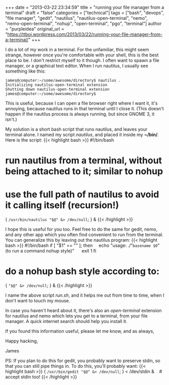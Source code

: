 +++
date = "2013-03-22 23:34:59"
title = "running your file manager from a terminal"
draft = "false"
categories = ["technical"]
tags = ["bash", "devops", "file manager", "gedit", "nautilus", "nautilus-open-terminal", "nemo", "nemo-open-terminal", "nohup", "open-terminal", "pgo", "terminal"]
author = "purpleidea"
original_url = "https://ttboj.wordpress.com/2013/03/22/running-your-file-manager-from-a-terminal/"
+++

I do a lot of my work in a terminal. For the unfamiliar, this might seem strange, however once you're comfortable with your shell, this is the best place to be. I don't restrict myself to it though. I often want to spawn a file manager, or a graphical text editor. When I run nautilus, I usually see something like this:
```
james@computer:~/some/awesome/directory$ nautilus .
Initializing nautilus-open-terminal extension
Shutting down nautilus-open-terminal extension
james@computer:~/some/awesome/directory$
```
This is useful, because I can open a file browser right where I want it, it's annoying, because nautilus runs in that terminal until I close it. (This doesn't happen if the nautilus process is always running, but since GNOME 3, it isn't.)

My solution is a short bash script that runs nautilus, and leaves your terminal alone. I named my script <em>nautilus</em>, and placed it inside my <strong>~/bin/</strong>. Here is the script:
{{< highlight bash >}}
#!/bin/bash
# run nautilus from a terminal, without being attached to it; similar to nohup
# use the full path of nautilus to avoid it calling itself (recursion!)
{ `/usr/bin/nautilus "$@" &> /dev/null`; } &
{{< /highlight >}}

I hope this is useful for you too. Feel free to do the same for gedit, nemo, and any other app which you often find convenient to run from the terminal. You can generalize this by leaving out the nautilus program:
{{< highlight bash >}}
#!/bin/bash
if [ "$1" == "" ]; then
        echo "usage: ./"`basename $0`"  (to run a command nohup style)"
        exit 1
fi
# do a nohup bash style according to:
{ `"$@" &> /dev/null`; } &
{{< /highlight >}}

I name the above script <em>run.sh</em>, and it helps me out from time to time, when I don't want to touch my mouse.

In case you haven't heard about it, there's also an <em>open-terminal</em> extension for nautilus and nemo which lets you get to a terminal, from your file manager. A quick internet search should help you install it.

If you found this information useful, please let me know, and as always,

Happy hacking,

James

PS: If you plan to do this for gedit, you probably want to preserve stdin, so that you can still pipe things in. To do this, you'll probably want:
{{< highlight bash >}}
{ `/usr/bin/gedit "$@" &> /dev/null`; } < /dev/stdin &    # accept stdin too!
{{< /highlight >}}

